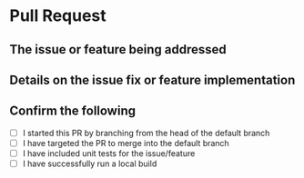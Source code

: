 <!-- Thank you for contributing to password-recall!  Open source is only as strong as its contributors. -->

# Pull Request

## The issue or feature being addressed

<!-- Please include the existing GitHub issue number where relevant -->

## Details on the issue fix or feature implementation

## Confirm the following

- [ ]  I started this PR by branching from the head of the default branch
- [ ]  I have targeted the PR to merge into the default branch
- [ ]  I have included unit tests for the issue/feature
- [ ]  I have successfully run a local build
